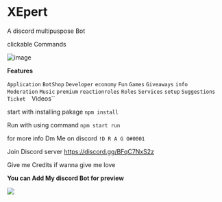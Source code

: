 # XEpert

A discord multipuspose Bot

clickable Commands

![image](https://user-images.githubusercontent.com/92865043/232497758-aaf08f8d-0ce6-4715-9a52-0ec43c40e3cb.png)

**Features**

``Application``
``BotShop``
``Developer`` 
``economy`` 
``Fun``
``Games`` 
``Giveaways`` 
``info``  
``Moderation`` 
``Music`` 
``premium`` 
``reactionroles`` 
``Roles`` 
``Services``
``setup`` 
``Suggestions`` 
``Ticket 
``Videos``

start with installing pakage ``npm install``

Run with using command ``npm start run``

for more info Dm Me on discord ``!D R A G O#0001``

Join Discord server https://discord.gg/BFqC7NxS2z

Give me Credits if wanna give me love

**You can Add My discord Bot for preview**

<a href="https://top.gg/bot/1023810715250860105">
<img src="https://top.gg/api/widget/1023810715250860105.svg">
</a>
